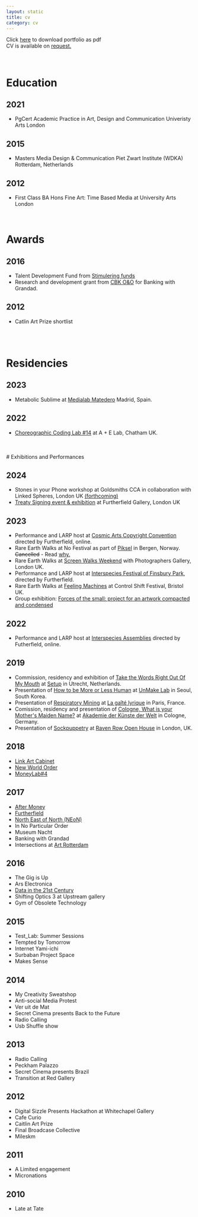 ```yaml
---
layout: static
title: cv
category: cv
---
```

Click [here](../assets/images/projects/portfollio/MaxD-2019_compressed.pdf) to download portfolio as pdf <br>
CV is available on <a href="mailto:dear@maxdovey.com?subject=CV%20request">request.</a>
<br>
<br>
<br>

# Education
## 2021 
* PgCert Academic Practice in Art, Design and Communication Univeristy Arts London
## 2015
* Masters Media Design & Communication Piet Zwart Institute (WDKA) Rotterdam, Netherlands
## 2012
* First Class BA Hons Fine Art: Time Based Media at University Arts London  
<br>

# Awards
## 2016
* Talent Development Fund from [Stimulering funds](https://stimuleringsfonds.nl/en/grants_issued/max_dovey/3896/) 
* Research and development grant from [CBK O&O](https://www.rotterdamsekunstenaars.nl/nl/database/details/q/kunstenaar_id/451843/resultpage/1/narrowlevel/0/iskunstenaar/1/isvormgever/0/zoekkv/1) for Banking with Grandad.
## 2012
* Catlin Art Prize shortlist
<br>
<br>

# Residencies 
## 2023
* Metabolic Sublime at [Medialab Matedero](https://sublimemetabolico.medialab-matadero.es/en/the-sublime-metabolic/) Madrid, Spain.
## 2022
* [Choreographic Coding Lab #14](https://www.youtube.com/watch?v=nzAZ27gKGZM) at A + E Lab, Chatham UK.
<br>
<br>
# Exhibitions and Performances

## 2024 
* Stones in your Phone workshop at Goldsmiths CCA in collaboration with Linked Spheres, London UK [(forthcoming)](https://www.eventbrite.co.uk/e/artist-workshops-the-stones-in-my-phone-by-max-dovey-tickets-1009184918257)
* [Treaty Signing event & exhibition](https://treaty.finsburypark.live/) at Furtherfield Gallery, London UK

## 2023 
* Performance and LARP host at [Cosmic Arts Copyright Convention](https://decal.furtherfield.org/2024/01/05/the-cosmic-arts-copyright-convention/) directed by Furtherfield, online. 
* Rare Earth Walks at No Festival as part of [Piksel](https://no.piksel.no/) in Bergen, Norway. ~~Cancelled~~ - Read [why.](https://maxdovey.substack.com/p/no-no-festival-no-studio-and-no-more)
* Rare Earth Walks at [Screen Walks Weekend](https://thephotographersgallery.org.uk/whats-on/rare-earth-walk#:~:text=Rare%20Earth%20Walks%20are%20collective,mineral%20mythology%20found%20in%20smartphones.) with Photographers Gallery, London UK.
* Performance and LARP host at [Interspecies Festival of Finsbury Park](https://www.furtherfield.org/the-treaty-of-finsbury-park-2025/), directed by Furtherfield. 
* Rare Earth Walks at [Feeling Machines](https://www.control-shift.network/artwork.html?artwork=rare-earth-walks) at Control Shift Festival, Bristol UK.
* Group exhibition: [Forces of the small: project for an artwork compacted and condensed](https://www.whitechapelgallery.org/first-thursdays/exhibitions/first-thursdays-i-against-i-at-soft-opening/attachment/1677502133302/)

## 2022
* Performance and LARP host at [Interspecies Assemblies]((https://www.furtherfield.org/the-treaty-of-finsbury-park-2025/)) directed by Futherfield, online.

## 2019
* Commission, residency and exhibition of [Take the Words Right Out Of My Mouth](https://www.maxdovey.com/take-the-words/) at [Setup](https://www.setup.nl/reconnect) in Utrecht, Netherlands.
* Presentation of [How to be More or Less Human](https://www.maxdovey.com/howtobemoreorless/) at [UnMake Lab](https://www.forkingroom.kr/exhibition) in Seoul, South Korea. 
* Presentation of [Respiratory Mining](https://www.maxdovey.com/respiratory_mining/) at [La gaîté lyrique](https://gaite-lyrique.net/en/cycle/new-kids-on-the-blockchain) in Paris, France. 
* Comission, residency and presentation of [Cologne, What is your Mother's Maiden Name?](https://www.maxdovey.com/cologne-maiden-name/) at [Akademie der Künste der Welt](https://www.academycologne.org/en/article/1576_noordkaap_taxi) in Cologne, Germany.
* Presentation of [Sockpuppetry](https://www.maxdovey.com/sockpuppetry/) at [Raven Row Open House](http://www.ravenrow.org/projects/open_house/) in London, UK. 
## 2018
* [Link Art Cabinet](http://www.linkcabinet.eu/archive/max-dovey/)
* [New World Order](http://drugo-more.hr/en/new-world-order-exhibition/)
* [MoneyLab#4](https://www.somersethouse.org.uk/whats-on/moneylab-art-culture-and-financial-activism)
## 2017
* [After Money](http://aftermoney.design/exhibition/)
* [Furtherfield](https://www.furtherfield.org/)
* [North East of North (NEoN)](https://northeastofnorth.com/)
* In No Particular Order
* Museum Nacht
* Banking with Grandad
* Intersections at [Art Rotterdam](http://v2.nl/events/v2_-at-intersections-art-rotterdam)
## 2016
* The Gig is Up
* Ars Electronica
* [Data in the 21st Century](http://v2.nl/events/human-intelligence-tasks)
* Shifting Optics 3 at Upstream gallery
* Gym of Obsolete Technology

## 2015
* Test_Lab: Summer Sessions
* Tempted by Tomorrow
* Internet Yami-ichi
* Surbaban Project Space
* Makes Sense

## 2014
* My Creativity Sweatshop
* Anti-social Media Protest
* Ver uit de Mat
* Secret Cinema presents Back to the Future
* Radio Calling
* Usb Shuffle show

## 2013
* Radio Calling
* Peckham Palazzo
* Secret Cinema presents Brazil
* Transition at Red Gallery

## 2012
* Digital Sizzle Presents Hackathon at Whitechapel Gallery
* Cafe Curio
* Caitlin Art Prize
* Final Broadcase Collective
* Mileskm

## 2011
* A Limited engagement
* Micronations

## 2010
* Late at Tate
